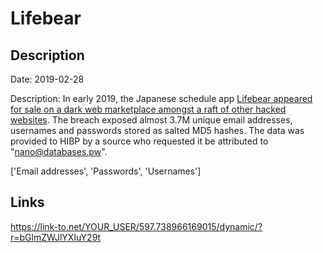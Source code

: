 # Lifebear

## Description

Date: 2019-02-28

Description:
In early 2019, the Japanese schedule app <a href="https://www.zdnet.com/article/round-4-hacker-returns-and-puts-26mil-user-records-for-sale-on-the-dark-web/" target="_blank" rel="noopener">Lifebear appeared for sale on a dark web marketplace amongst a raft of other hacked websites</a>. The breach exposed almost 3.7M unique email addresses, usernames and passwords stored as salted MD5 hashes. The data was provided to HIBP by a source who requested it be attributed to &quot;nano@databases.pw&quot;.


['Email addresses', 'Passwords', 'Usernames']

## Links

https://link-to.net/YOUR_USER/597.738966169015/dynamic/?r=bGlmZWJlYXIuY29t